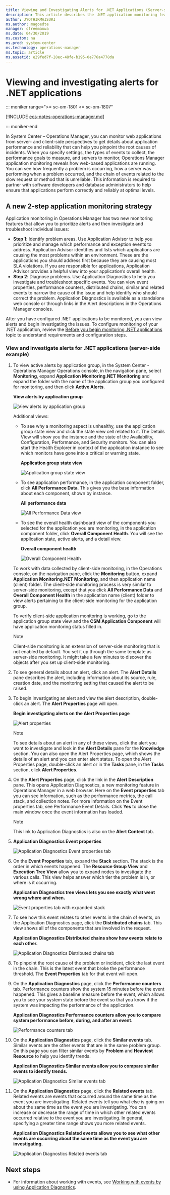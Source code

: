 ```yaml
---
title: Viewing and Investigating Alerts for .NET Applications (Server-side Perspective)
description: This article describes the .NET application monitoring feature and how to use it for the first time.
author: JYOTHIRMAISURI
ms.author: magoedte
manager: cfreemanwa
ms.date: 04/30/2019
ms.custom: na
ms.prod: system-center
ms.technology: operations-manager
ms.topic: article
ms.assetid: e29fed7f-28ec-48fe-b195-0e776a4778da
---
```


# Viewing and investigating alerts for .NET applications

::: moniker range=">= sc-om-1801 <= sc-om-1807"

[!INCLUDE [eos-notes-operations-manager.md](../includes/eos-notes-operations-manager.md)]

::: moniker-end

In System Center – Operations Manager, you can monitor web applications from server- and client-side perspectives to get details about application performance and reliability that can help you pinpoint the root causes of incidents. When you specify settings, the types of events to collect, the performance goals to measure, and servers to monitor, Operations Manager application monitoring reveals how web-based applications are running. You can see how frequently a problem is occurring, how a server was performing when a problem occurred, and the chain of events related to the slow request or method that is unreliable. This information is required to partner with software developers and database administrators to help ensure that applications perform correctly and reliably at optimal levels.

## A new 2-step application monitoring strategy

Application monitoring in Operations Manager has two new monitoring features that allow you to prioritize alerts and then investigate and troubleshoot individual issues:

* **Step 1**: Identify problem areas. Use Application Advisor to help you prioritize and manage which performance and exception events to address. Application Advisor identifies and lists which applications are causing the most problems within an environment. These are the applications you should address first because they are causing most SLA violations. If you are responsible for applications, Application Advisor provides a helpful view into your application’s overall health.
* **Step 2**: Diagnose problems. Use Application Diagnostics to help you investigate and troubleshoot specific events. You can view event properties, performance counters, distributed chains, similar and related events to narrow the cause of the issue and help identify who should correct the problem. Application Diagnostics is available as a standalone web console or through links in the Alert descriptions in the Operations Manager consoles.

After you have configured .NET applications to be monitored, you can view alerts and begin investigating the issues.  To configure monitoring of your .NET application, review the [Before you begin monitoring .NET applications](/previous-versions/system-center/system-center-2012-R2/hh543994(v=sc.12)) topic to understand requirements and configuration steps.  

### View and investigate alerts for .NET applications (server-side example)  

1.  To view active alerts by application group, in the System Center - Operations Manager Operations console, in the navigation pane, select **Monitoring**, expand **Application Monitoring\.NET Monitoring** and expand the folder with the name of the application group you configured for monitoring, and then click **Active Alerts**.  

    **View alerts by application group**  

    ![View alerts by application group](./media/om2016-appmonitoring-alertview.png)  

    Additional views:  

    -   To see why a monitoring aspect is unhealthy, use the application group state view and click the state view cell related to it. The Details View will show you the instance and the state of the Availability, Configuration, Performance, and Security monitors. You can also start the Health Explorer in context of the application instance to see which monitors have gone into a critical or warning state.  

        **Application group state view**  

        ![Application group state view](./media/om2016-appmonitoring-stateview-apphealth.png)  

    -   To see application performance, in the application component folder, click **All Performance Data**. This gives you the base information about each component, shown by instance.  

        **All performance data**  

        ![All Performance Data view](./media/om2016-appmonitoring-perfview-investigate.png)  

    -   To see the overall health dashboard view of the components you selected for the application you are monitoring, in the application component folder, click **Overall Component Health**. You will see the application state, active alerts, and a detail view.  

        **Overall component health**  

        ![Overall Component Health](./media/om2016-appmonitoring-dashboard-investigate-alerts-by-appgroup.png)  

    To work with data collected by client-side monitoring, in the Operations console, on the navigation pane, click the **Monitoring** button, expand **Application Monitoring\.NET Monitoring**, and then application name (client) folder. The client-side monitoring process is very similar to server-side monitoring, except that you click **All Performance Data** and **Overall Component Health** in the application name (client) folder to view alerts pertaining to the client-side monitoring for the application group.  

    To verify client-side application monitoring is working, go to the application group state view and the **CSM Application Component** will have application monitoring status filled in.  

    > [!NOTE]  
    > Client-side monitoring is an extension of server-side monitoring that is not enabled by default. You set it up through the same template as server-side monitoring. It might take a few minutes to discover the objects after you set up client-side monitoring.  

2.  To see general details about an alert, click an alert. The **Alert Details** pane describes the alert, including information about its source, rule, creation date, and the monitoring setting that caused the alert to be raised.  

3.  To begin investigating an alert and view the alert description, double-click an alert. The **Alert Properties** page will open.  

    **Begin investigating alerts on the Alert Properties page**  

    ![Alert properties](./media/om2016-appmonitoring-investigate-alert-properties.png)  

    > [!NOTE]  
    > To see details about an alert in any of these views, click the alert you want to investigate and look in the **Alert Details** pane for the **Knowledge** section. You can also open the Alert Properties page, which shows the details of an alert and you can enter alert status. To open the Alert Properties page, double-click an alert or in the **Tasks** pane, in the **Tasks** section, click **Alert Properties**.  

4.  On the **Alert Properties** page, click the link in the **Alert Description** pane. This opens Application Diagnostics, a new monitoring feature in Operations Manager in a web browser. Here on the **Event properties** tab you can see information, such as the performance metrics, the call stack, and collection notes. For more information on the Event properties tab, see Performance Event Details. Click **Yes** to close the main window once the event information has loaded.  

    > [!NOTE]  
    > This link to Application Diagnostics is also on the **Alert Context** tab.  

5.  **Application Diagnostics Event properties**  

    ![Application Diagnostics Event properties tab](./media/om2016-appmonitoring-investigate-perf-event.png)  

6.  On the **Event Properties** tab, expand the **Stack** section. The stack is the order in which events happened. The **Resource Group View** and **Execution Tree View** allow you to expand nodes to investigate the various calls. This view helps answer which tier the problem is in, or where is it occurring.  

    **Application Diagnostics tree views lets you see exactly what went wrong where and when.**  

    ![Event properties tab with expanded stack](./media/om2016-appmonitoring-investigate-appdiag-stacktrace.png)  

7.  To see how this event relates to other events in the chain of events, on the Application Diagnostics page, click the **Distributed chains** tab. This view shows all of the components that are involved in the request.  

    **Application Diagnostics Distributed chains show how events relate to each other.**  

    ![Application Diagnostics Distributed chains tab](./media/om2016-appmonitoring-investigate-appdiag-distchainstab.png)  

8.  To pinpoint the root cause of the problem or incident, click the last event in the chain. This is the latest event that broke the performance threshold. The **Event Properties** tab for that event will open.  

9. On the **Application Diagnostics** page, click the **Performance counters** tab. Performance counters show the system 15 minutes before the event happened. This gives a baseline measure before the event, which allows you to see your system state before the event so that you know if the system was impacting the performance of the application.  

    **Application Diagnostics Performance counters allow you to compare system performance before, during, and after an event.**  

    ![Performance counters tab](./media/om2016-appmonitoring-investigate-appdiag-perfcounters.png)  

10. On the **Application Diagnostics** page, click the **Similar events** tab. Similar events are the other events that are in the same problem group. On this page you can filter similar events by **Problem** and **Heaviest Resource** to help you identify trends.  

    **Application Diagnostics Similar events allow you to compare similar events to identify trends.**  

    ![Application Diagnostics Similar events tab](./media/om2016-appmonitoring-investigate-appdiag-simevents.png)  

11. On the **Application Diagnostics** page, click the **Related events** tab. Related events are events that occurred around the same time as the event you are investigating. Related events tell you what else is going on about the same time as the event you are investigating. You can increase or decrease the range of time in which other related events occurred relative to the event you are investigating. In general, specifying a greater time range shows you more related events.  

    **Application Diagnostics Related events allows you to see what other events are occurring about the same time as the event you are investigating.**  

    ![Application Diagnostics Related events tab](./media/om2016-appmonitoring-investigate-appdiag-relatedevents.png)  

## Next steps

* For information about working with events, see [Working with events by using Application Diagnostics](manage-working-with-events-using-application-diagnostics.md).